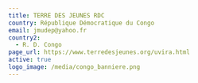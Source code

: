 ```yaml
---
title: TERRE DES JEUNES RDC
country: République Démocratique du Congo
email: jmudep@yahoo.fr
country2:
  - R. D. Congo
page_url: https://www.terredesjeunes.org/uvira.html
active: true
logo_image: /media/congo_banniere.png
---
```

